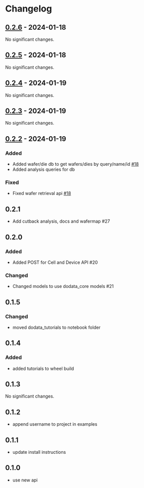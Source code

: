 # Changelog

<!-- towncrier release notes start -->

## [0.2.6](https://github.com/doplaydo/DoData_SDK/releases/v0.2.6) - 2024-01-18

No significant changes.


## [0.2.5](https://github.com/doplaydo/DoData_SDK/releases/v0.2.5) - 2024-01-18

No significant changes.


## [0.2.4](https://github.com/doplaydo/DoData_SDK/releases/v0.2.4) - 2024-01-19

No significant changes.


## [0.2.3](https://github.com/doplaydo/DoData_SDK/releases/v0.2.3) - 2024-01-19

No significant changes.


## [0.2.2](https://github.com/doplaydo/DoData_SDK/releases/v0.2.2) - 2024-01-19


### Added

- Added wafer/die db to get wafers/dies by query/name/id [#18](https://github.com/doplaydo/DoData_SDK/issues/18)
- Added analysis queries for db 


### Fixed

- Fixed wafer retrieval api [#18](https://github.com/doplaydo/DoData_SDK/issues/18)

## 0.2.1

- Add cutback analysis, docs and wafermap #27

## 0.2.0

### Added

- Added POST for Cell and Device API #20


### Changed

- Changed models to use dodata_core models #21


## 0.1.5


### Changed

- moved dodata_tutorials to notebook folder 

## 0.1.4


### Added

- added tutorials to wheel build 

## 0.1.3

No significant changes.


## 0.1.2

- append username to project in examples

## 0.1.1

- update install instructions


## 0.1.0

- use new api
